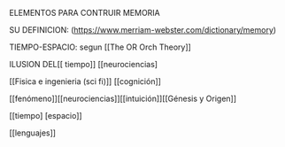 ELEMENTOS PARA CONTRUIR MEMORIA

SU DEFINICION: (https://www.merriam-webster.com/dictionary/memory)

TIEMPO-ESPACIO: segun [[The OR Orch Theory]]

ILUSION DEL[[ tiempo]] [[neurociencias] 

[[Fisica e ingenieria (sci fi)]] [[cognición]]

[[fenómeno]][[neurociencias]][[intuición]][[Génesis y Origen]]

[[tiempo] [espacio]]

[[lenguajes]] 

